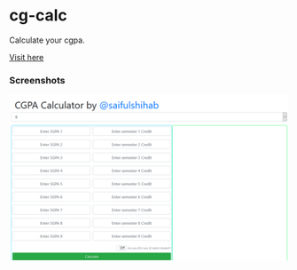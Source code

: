 # cg-calc
Calculate your cgpa.

<a href="https://saifulshihab.github.io/cg-calc/" target="_blank">Visit here<a/>

### Screenshots
<img src="cgcalc.png"/>
